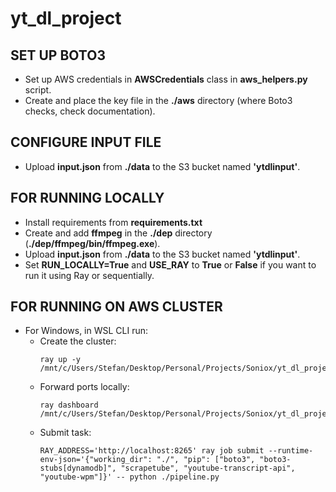 # yt_dl_project

## SET UP BOTO3

- Set up AWS credentials in **AWSCredentials** class in **aws_helpers.py** script.
- Create and place the key file in the **./aws** directory (where Boto3 checks, check documentation).

## CONFIGURE INPUT FILE
- Upload **input.json** from **./data** to the S3 bucket named **'ytdlinput'**.


## FOR RUNNING LOCALLY

- Install requirements from **requirements.txt**
- Create and add **ffmpeg** in the **./dep** directory (**./dep/ffmpeg/bin/ffmpeg.exe**).
- Upload **input.json** from **./data** to the S3 bucket named **'ytdlinput'**.
- Set **RUN_LOCALLY=True** and **USE_RAY** to **True** or **False** if you want to run it using Ray or sequentially.

## FOR RUNNING ON AWS CLUSTER

- For Windows, in WSL CLI run:
  - Create the cluster: 
    ```
    ray up -y /mnt/c/Users/Stefan/Desktop/Personal/Projects/Soniox/yt_dl_project/ray/yt_dl_cluster.yaml
    ```
  - Forward ports locally: 
    ```
    ray dashboard /mnt/c/Users/Stefan/Desktop/Personal/Projects/Soniox/yt_dl_project/ray/yt_dl_cluster.yaml
    ```
  - Submit task: 
    ```
    RAY_ADDRESS='http://localhost:8265' ray job submit --runtime-env-json='{"working_dir": "./", "pip": ["boto3", "boto3-stubs[dynamodb]", "scrapetube", "youtube-transcript-api", "youtube-wpm"]}' -- python ./pipeline.py
    ```